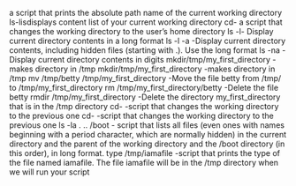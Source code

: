 a script that prints the absolute path name of the current working directory
ls-lisdisplays content list of your current working directory
cd-  a script that changes the working directory to the user’s home directory
ls -l- Display current directory contents in a long format
ls -l -a -Display current directory contents, including hidden files (starting with .). Use the long format
ls -na -Display current directory contents in digits
mkdir/tmp/my_first_directory -makes directory in /tmp
mkdir/tmp/my_first_directory -makes directory in /tmp
mv /tmp/betty /tmp/my_first_directory -Move the file betty from /tmp/ to /tmp/my_first_directory
rm /tmp/my_first_directory/betty -Delete the file betty
 rmdir /tmp/my_first_directory -Delete the directory my_first_directory that is in the /tmp directory
cd- -script that changes the working directory to the previous one
cd- -script that changes the working directory to the previous one
ls -la . .. /boot - script that lists all files (even ones with names beginning with a period character, which are normally hidden) in the current directory and the parent of the working directory and the /boot directory (in this order), in long format.
type /tmp/iamafile -script that prints the type of the file named iamafile. The file iamafile will be in the /tmp directory when we will run your script
